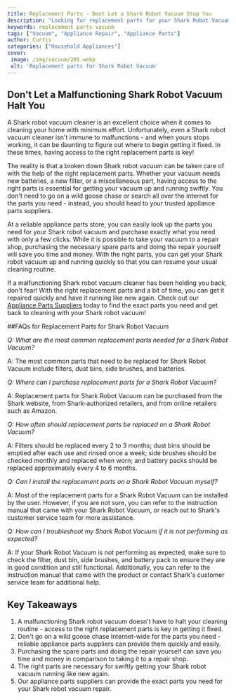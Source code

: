 ```yaml
---
title: Replacement Parts - Dont Let a Shark Robot Vacuum Stop You
description: "Looking for replacement parts for your Shark Robot Vacuum Heres an article with advice and tips on how to keep your vacuum working so you dont miss a beat"
keywords: replacement parts vacuum
tags: ["Vacuum", "Appliance Repair", "Appliance Parts"]
author: Curtis
categories: ["Household Appliances"]
cover: 
 image: /img/vacuum/205.webp
 alt: 'Replacement parts for Shark Robot Vacuum'
---
```

## Don't Let a Malfunctioning Shark Robot Vacuum Halt You 
A Shark robot vacuum cleaner is an excellent choice when it comes to cleaning your home with minimum effort. Unfortunately, even a Shark robot vacuum cleaner isn't immune to malfunctions - and when yours stops working, it can be daunting to figure out where to begin getting it fixed. In these times, having access to the right replacement parts is key! 

The reality is that a broken down Shark robot vacuum can be taken care of with the help of the right replacement parts. Whether your vacuum needs new batteries, a new filter, or a miscellaneous part, having access to the right parts is essential for getting your vacuum up and running swiftly. You don't need to go on a wild goose chase or search all over the internet for the parts you need - instead, you should head to your trusted appliance parts suppliers. 

At a reliable appliance parts store, you can easily look up the parts you need for your Shark robot vacuum and purchase exactly what you need with only a few clicks. While it is possible to take your vacuum to a repair shop, purchasing the necessary spare parts and doing the repair yourself will save you time and money. With the right parts, you can get your Shark robot vacuum up and running quickly so that you can resume your usual cleaning routine. 

If a malfunctioning Shark robot vacuum cleaner has been holding you back, don't fear! With the right replacement parts and a bit of time, you can get it repaired quickly and have it running like new again. Check out our [Appliance Parts Suppliers](./pages/appliance-parts-suppliers/) today to find the exact parts you need and get back to cleaning with your Shark robot vacuum!

##FAQs for Replacement Parts for Shark Robot Vacuum

*Q: What are the most common replacement parts needed for a Shark Robot Vacuum?*

A: The most common parts that need to be replaced for Shark Robot Vacuum include filters, dust bins, side brushes, and batteries.

*Q: Where can I purchase replacement parts for a Shark Robot Vacuum?*

A: Replacement parts for Shark Robot Vacuum can be purchased from the Shark website, from Shark-authorized retailers, and from online retailers such as Amazon. 

*Q: How often should replacement parts be replaced on a Shark Robot Vacuum?*

A: Filters should be replaced every 2 to 3 months; dust bins should be emptied after each use and rinsed once a week; side brushes should be checked monthly and replaced when worn; and battery packs should be replaced approximately every 4 to 6 months. 

*Q: Can I install the replacement parts on a Shark Robot Vacuum myself?*

A: Most of the replacement parts for a Shark Robot Vacuum can be installed by the user. However, if you are not sure, you can refer to the instruction manual that came with your Shark Robot Vacuum, or reach out to Shark's customer service team for more assistance. 

*Q: How can I troubleshoot my Shark Robot Vacuum if it is not performing as expected?*

A: If your Shark Robot Vacuum is not performing as expected, make sure to check the filter, dust bin, side brushes, and battery pack to ensure they are in good condition and still functional. Additionally, you can refer to the instruction manual that came with the product or contact Shark's customer service team for additional help.

## Key Takeaways
1. A malfunctioning Shark robot vacuum doesn't have to halt your cleaning routine - access to the right replacement parts is key in getting it fixed.
2. Don't go on a wild goose chase Internet-wide for the parts you need - reliable appliance parts suppliers can provide them quickly and easily.
3. Purchasing the spare parts and doing the repair yourself can save you time and money in comparison to taking it to a repair shop.
4. The right parts are necessary for swiftly getting your Shark robot vacuum running like new again.
5. Our appliance parts suppliers can provide the exact parts you need for your Shark robot vacuum repair.
